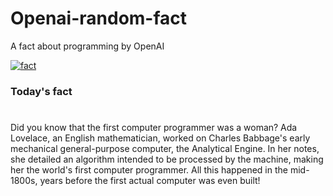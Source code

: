 
# Openai-random-fact
 A fact about programming by OpenAI

[![fact](https://github.com/MarioVidoni/openai-daily-fact/actions/workflows/main.yml/badge.svg)](https://github.com/MarioVidoni/openai-daily-fact/actions/workflows/main.yml)

### Today's fact
# 
Did you know that the first computer programmer was a woman? Ada Lovelace, an English mathematician, worked on Charles Babbage's early mechanical general-purpose computer, the Analytical Engine. In her notes, she detailed an algorithm intended to be processed by the machine, making her the world's first computer programmer. All this happened in the mid-1800s, years before the first actual computer was even built!